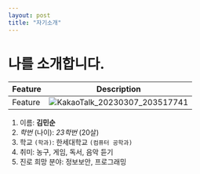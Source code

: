 ```yaml
---
layout: post
title: "자기소개"
---
```


# 나를 소개합니다.

|Feature|Description|
|--|--|
|Feature|![KakaoTalk_20230307_203517741](https://user-images.githubusercontent.com/127207350/226106018-2e10fc92-50b2-47f0-96a0-66cadd295239.jpg)|

1. 이름: **김민순**
2. _학번_ (나이): _23학번_ (20살)
3. 학교 `(학과)`: 한세대학교 `(컴퓨터 공학과)`
4. 취미: 농구, 게임, 독서, 음악 듣기
5. 진로 희망 분야: 정보보안, 프로그래밍
